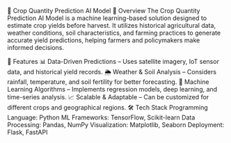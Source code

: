 🌾 Crop Quantity Prediction AI Model
📌 Overview
The Crop Quantity Prediction AI Model is a machine learning-based solution designed to estimate crop yields before harvest. It utilizes historical agricultural data, weather conditions, soil characteristics, and farming practices to generate accurate yield predictions, helping farmers and policymakers make informed decisions.

🚀 Features
📊 Data-Driven Predictions – Uses satellite imagery, IoT sensor data, and historical yield records.
🌦️ Weather & Soil Analysis – Considers rainfall, temperature, and soil fertility for better forecasting.
🧠 Machine Learning Algorithms – Implements regression models, deep learning, and time-series analysis.
📈 Scalable & Adaptable – Can be customized for different crops and geographical regions.
🛠️ Tech Stack
Programming Language: Python
ML Frameworks: TensorFlow, Scikit-learn
Data Processing: Pandas, NumPy
Visualization: Matplotlib, Seaborn
Deployment: Flask, FastAPI
